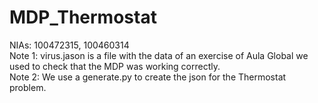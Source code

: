 # MDP_Thermostat
NIAs: 100472315, 100460314
<br />
Note 1: virus.jason is a file with the data of an exercise
of Aula Global we used to check that the MDP was working correctly.
<br />
Note 2: We use a generate.py to create the json for the Thermostat problem.